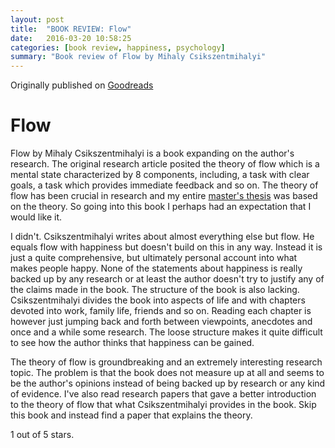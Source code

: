 ```yaml
---
layout: post
title:  "BOOK REVIEW: Flow"
date:   2016-03-20 10:58:25
categories: [book review, happiness, psychology]
summary: "Book review of Flow by Mihaly Csikszentmihalyi"
---
```

Originally published on [Goodreads](https://www.goodreads.com/review/show/1119342860)

# Flow
Flow by Mihaly Csikszentmihalyi is a book expanding on the author's research. The original research article posited the theory of flow which is a mental state characterized by 8 components, including, a task with clear goals, a task which provides immediate feedback and so on. The theory of flow has been crucial in research and my entire [master's thesis](https://dunguyen.dk/2015/07/26/masters-thesis0.html) was based on the theory. So going into this book I perhaps had an expectation that I would like it.

I didn't. Csikszentmihalyi writes about almost everything else but flow. He equals flow with happiness but doesn't build on this in any way. Instead it is just a quite comprehensive, but ultimately personal account into what makes people happy. None of the statements about happiness is really backed up by any research or at least the author doesn't try to justify any of the claims made in the book.
The structure of the book is also lacking. Csikszentmihalyi divides the book into aspects of life and with chapters devoted into work, family life, friends and so on. Reading each chapter is however just jumping back and forth between viewpoints, anecdotes and once and a while some research. The loose structure makes it quite difficult to see how the author thinks that happiness can be gained.

The theory of flow is groundbreaking and an extremely interesting research topic. The problem is that the book does not measure up at all and seems to be the author's opinions instead of being backed up by research or any kind of evidence. I've also read research papers that gave a better introduction to the theory of flow that what Csikszentmihalyi provides in the book. Skip this book and instead find a paper that explains the theory.


1 out of 5 stars.
